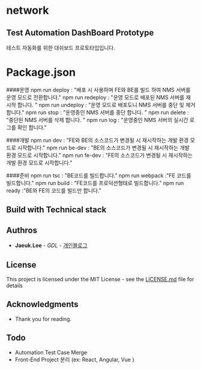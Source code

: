 # network

## Test Automation DashBoard Prototype

테스트 자동화를 위한 대쉬보드 프로토타입입니다. 

# Package.json

####운영
npm run deploy : "배포 시 사용하며 FE와 BE를 빌드 하여 NMS 서버를 운영 모드로 전환합니다."
npm run redeploy : "운영 모드로 배포된 NMS 서버를 재 시작 합니다. " 
npm run undeploy : "운영 모드로 배포도니 NMS 서버를 중단 및 제거 합니다."
npm run stop : "운영중인 NMS 서버를 중단 합니다. "
npm run delete : "중단된 NMS 서버를 삭제 합니다. "
npm run log : "운영중인 NMS 서버의 실시간 로그를 확인 합니다."

####개발
npm run dev : "FE와 BE의 소스코드가 변경될 시 재시작하는 개발 환경 모드로 시작합니다."
npm run be-dev : "BE의 소스코드가 변경될 시 재시작하는 개발 환경 모드로 시작합니다."
npm run fe-dev : "FE의 소스코드가 변경될 시 재시작하는 개발 환경 모드로 시작합니다."

####준비
npm run tsc : "BE코드를 빌드합니다."
npm run webpack :"FE 코드를 빌드합니다."
npm run build : "FE코드를 프로덕션형태로 빌드합니다."
npm run ready :"BE와 FE의 코드를 빌드만 합니다."

## Build with Technical stack


## Authros
* **Jaeuk.Lee** - *GDL* - [개인블로그](https://ipex.tistory.com/)

## License

This project is licensed under the MIT License - see the [LICENSE.md](LICENSE.md) file for details

## Acknowledgments

* Thank you for reading.

## Todo
* Automation Test Case Merge
* Front-End Project 분리 (ex: React, Angular, Vue )



